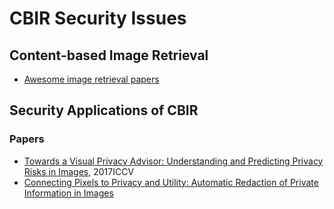 # CBIR Security Issues

## Content-based Image Retrieval

- [Awesome image retrieval papers](https://github.com/willard-yuan/awesome-cbir-papers)

## Security Applications of CBIR

### Papers
- [Towards a Visual Privacy Advisor: Understanding and Predicting Privacy Risks in Images](https://ieeexplore.ieee.org/document/8237660/), 2017ICCV
- [Connecting Pixels to Privacy and Utility: Automatic Redaction of Private Information in Images](https://arxiv.org/abs/1712.01066)

